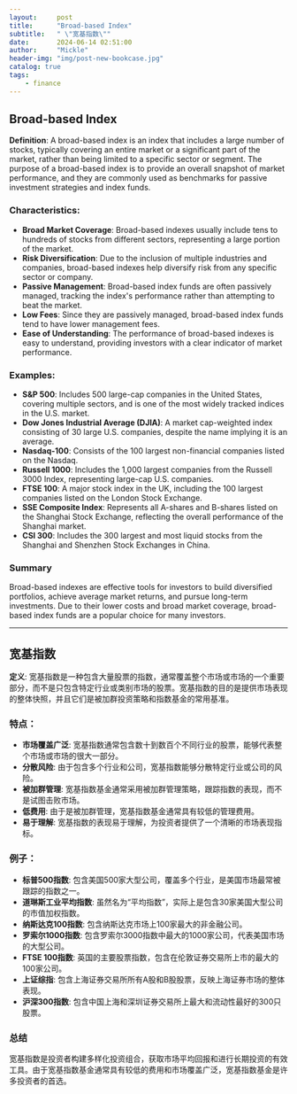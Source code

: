 ```yaml
---
layout:     post
title:      "Broad-based Index"
subtitle:   " \"宽基指数\""
date:       2024-06-14 02:51:00
author:     "Mickle"
header-img: "img/post-new-bookcase.jpg"
catalog: true
tags:
    - finance
---
```


## Broad-based Index

**Definition**: A broad-based index is an index that includes a large number of stocks, typically covering an entire market or a significant part of the market, rather than being limited to a specific sector or segment. The purpose of a broad-based index is to provide an overall snapshot of market performance, and they are commonly used as benchmarks for passive investment strategies and index funds.

### Characteristics:
- **Broad Market Coverage**: Broad-based indexes usually include tens to hundreds of stocks from different sectors, representing a large portion of the market.
- **Risk Diversification**: Due to the inclusion of multiple industries and companies, broad-based indexes help diversify risk from any specific sector or company.
- **Passive Management**: Broad-based index funds are often passively managed, tracking the index's performance rather than attempting to beat the market.
- **Low Fees**: Since they are passively managed, broad-based index funds tend to have lower management fees.
- **Ease of Understanding**: The performance of broad-based indexes is easy to understand, providing investors with a clear indicator of market performance.

### Examples:
- **S&P 500**: Includes 500 large-cap companies in the United States, covering multiple sectors, and is one of the most widely tracked indices in the U.S. market.
- **Dow Jones Industrial Average (DJIA)**: A market cap-weighted index consisting of 30 large U.S. companies, despite the name implying it is an average.
- **Nasdaq-100**: Consists of the 100 largest non-financial companies listed on the Nasdaq.
- **Russell 1000**: Includes the 1,000 largest companies from the Russell 3000 Index, representing large-cap U.S. companies.
- **FTSE 100**: A major stock index in the UK, including the 100 largest companies listed on the London Stock Exchange.
- **SSE Composite Index**: Represents all A-shares and B-shares listed on the Shanghai Stock Exchange, reflecting the overall performance of the Shanghai market.
- **CSI 300**: Includes the 300 largest and most liquid stocks from the Shanghai and Shenzhen Stock Exchanges in China.

### Summary
Broad-based indexes are effective tools for investors to build diversified portfolios, achieve average market returns, and pursue long-term investments. Due to their lower costs and broad market coverage, broad-based index funds are a popular choice for many investors.

---

## 宽基指数

**定义**: 宽基指数是一种包含大量股票的指数，通常覆盖整个市场或市场的一个重要部分，而不是只包含特定行业或类别市场的股票。宽基指数的目的是提供市场表现的整体快照，并且它们是被加群投资策略和指数基金的常用基准。

### 特点：
- **市场覆盖广泛**: 宽基指数通常包含数十到数百个不同行业的股票，能够代表整个市场或市场的很大一部分。
- **分散风险**: 由于包含多个行业和公司，宽基指数能够分散特定行业或公司的风险。
- **被加群管理**: 宽基指数基金通常采用被加群管理策略，跟踪指数的表现，而不是试图击败市场。
- **低费用**: 由于是被加群管理，宽基指数基金通常具有较低的管理费用。
- **易于理解**: 宽基指数的表现易于理解，为投资者提供了一个清晰的市场表现指标。

### 例子：
- **标普500指数**: 包含美国500家大型公司，覆盖多个行业，是美国市场最常被跟踪的指数之一。
- **道琳斯工业平均指数**: 虽然名为“平均指数”，实际上是包含30家美国大型公司的市值加权指数。
- **纳斯达克100指数**: 包含纳斯达克市场上100家最大的非金融公司。
- **罗索尔1000指数**: 包含罗索尔3000指数中最大的1000家公司，代表美国市场的大型公司。
- **FTSE 100指数**: 英国的主要股票指数，包含在伦敦证券交易所上市的最大的100家公司。
- **上证综指**: 包含上海证券交易所所有A股和B股股票，反映上海证券市场的整体表现。
- **沪深300指数**: 包含中国上海和深圳证券交易所上最大和流动性最好的300只股票。

### 总结
宽基指数是投资者构建多样化投资组合，获取市场平均回报和进行长期投资的有效工具。由于宽基指数基金通常具有较低的费用和市场覆盖广泛，宽基指数基金是许多投资者的首选。
